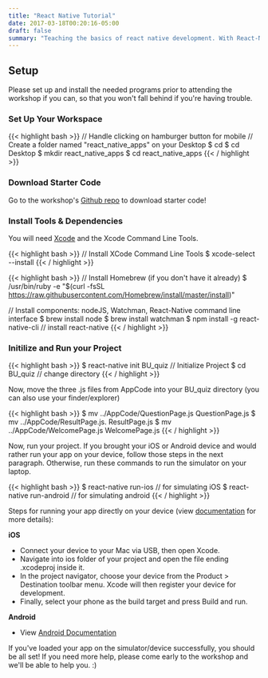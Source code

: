 ```yaml
---
title: "React Native Tutorial"
date: 2017-03-18T00:20:16-05:00
draft: false
summary: "Teaching the basics of react native development. With React-Native, you can develop cross-platform mobile apps that can release on Android and iOS!"
---
```


## Setup

Please set up and install the needed programs prior to attending the workshop if you can, so that you won't fall behind if you're having trouble.

### Set Up Your Workspace

{{< highlight bash >}}
// Handle clicking on hamburger button for mobile
// Create a folder named "react_native_apps" on your Desktop
$ cd
$ cd Desktop
$ mkdir react_native_apps
$ cd react_native_apps
{{< / highlight >}}

### Download Starter Code

Go to the workshop's [Github repo](https://github.com/openwebbu/ReactNative_Workshop2017) to download starter code!

### Install Tools & Dependencies

You will need [Xcode](https://developer.apple.com/xcode/downloads/) and the Xcode Command Line Tools.

{{< highlight bash >}}
// Install XCode Command Line Tools
$ xcode-select --install
{{< / highlight >}}


{{< highlight bash >}}
// Install Homebrew (if you don't have it already)
$ /usr/bin/ruby -e "$(curl -fsSL https://raw.githubusercontent.com/Homebrew/install/master/install)"

// Install components: nodeJS, Watchman, React-Native command line interface
$ brew install node
$ brew install watchman
$ npm install -g react-native-cli // install react-native
{{< / highlight >}}

### Initilize and Run your Project

{{< highlight bash >}}
$ react-native init BU_quiz // Initialize Project
$ cd BU_quiz // change directory
{{< / highlight >}}

Now, move the three .js files from AppCode into your BU_quiz directory (you can also use your finder/explorer)

{{< highlight bash >}}
$ mv ../AppCode/QuestionPage.js QuestionPage.js
$ mv ../AppCode/ResultPage.js. ResultPage.js
$ mv ../AppCode/WelcomePage.js WelcomePage.js
{{< / highlight >}}

Now, run your project.  If you brought your iOS or Android device and would rather run your app on your device, follow those steps in the next paragraph. Otherwise, run these commands to run the simulator on your laptop.

{{< highlight bash >}}
$ react-native run-ios // for simulating iOS
$ react-native run-android // for simulating android
{{< / highlight >}}

Steps for running your app directly on your device (view [documentation](https://facebook.github.io/react-native/docs/running-on-device.html) for more details):

**iOS**

* Connect your device to your Mac via USB, then open Xcode.
* Navigate into ios folder of your project and open the file ending .xcodeproj inside it.
* In the project navigator, choose your device from the Product > Destination toolbar menu. Xcode will then register your device for development. 
* Finally, select your phone as the build target and press Build and run.

**Android**

* View [Android Documentation](https://facebook.github.io/react-native/docs/running-on-device.html)

If you've loaded your app on the simulator/device successfully, you should be all set! If you need more help, please come early to the workshop and we'll be able to help you. :)
